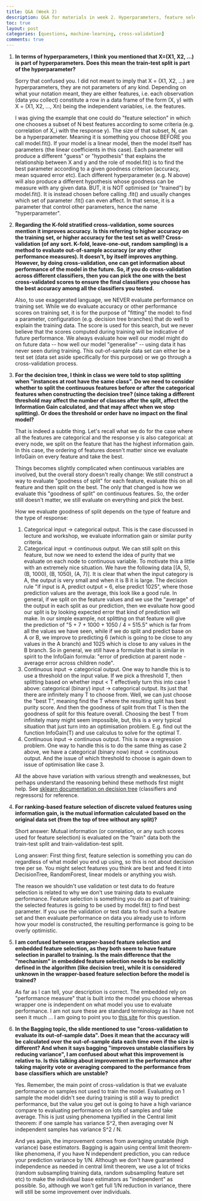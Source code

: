 ```yaml
---
title: Q&A (Week 2)
description: Q&A for materials in week 2. Hyperparameters, feature selection, continuous variables in decision  trees etc... 
toc: true
layout: post
categories: [questions, machine-learning, cross-validation]
comments: true
---
```



1. **In terms of hyperparameters, I think you mentioned that X=(X1, X2, ...) is part of hyperparameters. Does this mean the train-test split is part of the hyperparameter?**
    
    
    Sorry that confused you. I did not meant to imply that X = (X1, X2, ...) are hyperparameters, they are not parameters of any kind. Depending on what your notation meant, they are either features, i.e. each observation (data you collect) constitute a row in a data frame of the form (X, y) with X = (X1, X2, ..., Xn) being the independent variables, i.e. the features.


    I was giving the example that one could do "feature selection" in which one chooses a subset of N best features according to some criteria (e.g. correlation of X_i with the response y). The size of that subset, N, can be a hyperparameter. Meaning it is something you choose BEFORE you call model.fit()​. If your model is a linear model, then the model itself has parameters (the linear coefficients in this case). Each parameter will produce a different "guess" or "hypothesis" that explains the relationship between X and y and the role of model.fit()​ is to find the best parameter according to a given goodness criterion (accuracy, mean squared error etc). Each different hyperparameter (e.g. N above) will also produce a different hypothesis whose goodness can be measure with any given data. BUT, it is NOT optimised (or "trained") by model.fit()​. It is instead chosen before calling .fit()​ and usually changes which set of parameter .fit()​ can even affect. In that sense, it is a parameter that control other parameters, hence the name "hyperparameter". 


2. **Regarding the K-fold stratified cross-validation, some sources mention it improves accuracy. Is this referring to higher accuracy on the training set, or higher accuracy for the test set as well? Cross-validation (of any sort. K-fold, leave-one-out, random sampling) is a method to evaluate​​ out-of-sample accuracy (or any other performance measures). It doesn't, by itself improves anything. However, by doing cross-validation, one can get information about performance of the model in the future. So, if you do cross-validation across different classifiers, then you can pick the one with the best cross-validated scores to ensure the final classifiers you choose has the best accuracy among all the classifiers you tested.** 


    Also, to use exaggerated language, we NEVER evaluate performance on training set. While we do evaluate accuracy or other performance scores on training set, it is for the purpose of "fitting" the model: to find a parameter, configuration (e.g. decision tree branches) that do well to explain the training data. The score is used for this search, but we never believe that the scores computed during training will be indicative of future performance. We always evaluate how well our model might do on future data -- how well our model "generalise" -- using data it has never seen during training. This out-of-sample data set can either be a test set (data set aside specifically for this purpose) or we go through a cross-validation process. 


3. **For the decision tree, I think in class we were told to stop splitting when "instances at root have the same class". Do we need to consider whether to split the continuous features before or after the categorical features when constructing the decision tree? (since taking a different threshold may affect the number of classes after the split, affect the Information Gain calculated, and that may affect when we stop splitting). Or does the threshold or order have no impact on the final model?**


    That is indeed a subtle thing. Let's recall what we do for the case where all the features are categorical and the response y is also categorical: at every node, we split on the feature that has the highest information gain. In this case, the ordering of features doesn't matter since we evaluate InfoGain on every feature and take the best. 


    Things becomes slightly complicated when continuous variables are involved, but the overall story doesn't really change: We still construct a way to evaluate "goodness of split" for each feature, evaluate this on all feature and then split on the best. The only that changed is how we evaluate this "goodness of split" on continuous features. So, the order still doesn't matter, we still evaluate on everything and pick the best. 


    How we evaluate goodness of split depends on the type of feature and the type of response: 
      1. Categorical input -> categorical output. This is the case discussed in lecture and workshop, we evaluate information gain or similar purity criteria. 
      2. Categorical input -> continuous output. We can still split on this feature, but now we need to extend the idea of purity that we evaluate on each node to continuous variable. To motivate this a little with an extremely nice situation. We have the following data [(A, 5), (B, 1000), (B, 1050), (A, 7)]. It is clear that when the input category is A, the output is very small and when it is B it is large. The decision rule  "if input is A, predict output = 6, else predict 1025", where those prediction values are the average, this look like a good rule. In general, if we split on the feature values and we use the "average" of the output in each split as our prediction, then we evaluate how good our split is by looking expected error that kind of prediction will make. In our simple example, not splitting on that feature will give the prediction of "5 + 7 + 1000 + 1050 / 4 = 515.5" which is far from all the values we have seen, while if we do split and predict base on A or B, we improve to predicting 6 (which is going to be close to any values in the A branch) and 1025 which is close to any values in the B branch. So in general, we still have a formulate that is similar in spirit to the InfoGain formula: "error of prediction at parent node  - average error across children node". 
      3. Continuous input -> categorical output. One way to handle this is to use a threshold on the input value. If we pick a threshold T, then splitting based on whether input < T​ effectively turn this into case 1 above: categorical (binary) input -> categorical output. Its just that there are infinitely many T to choose from. Well, we can just choose the "best T", meaning find the T where the resulting split has best purity score. And then the goodness of split from that T is then the goodness of split for this feature overall. Choosing the best T from infinitely many might seem impossible, but, this is a very typical situation that just turn into an optimisation problem. E.g. find out the function InfoGain(T) and use calculus to solve for the optimal T. 
      4. Continuous input -> continuous output. This is now a regression problem. One way to handle this is to do the same thing as case 2 above, we have a categorical (binary now) input -> continuous output. And the issue of which threshold to choose is again down to issue of optimisation like case 3. 

    All the above have variation with various strength and weaknesses, but perhaps understand the reasoning behind these methods first might help. See [sklearn documentation on decision tree](https://scikit-learn.org/stable/modules/tree.html) (classifiers and regressors) for reference.



4. **For ranking-based feature selection of discrete valued features using information gain, is the mutual information calculated based on the original data set (from the top of tree without any split)?**
    
    
    Short answer: Mutual information (or correlation, or any such scores used for feature selection) is evaluated on the "train" data both the train-test split and train-validation-test split. 


    Long answer: First thing first, feature selection is something you can do regardless of what model you end up using, so this is not about decision tree per se. You might select features you think are best and feed it into DecisionTree, RandomForest, linear models or anything you wish. 


    The reason we shouldn't use validation or test data to do feature selection is related to why we don't use training data to evaluate performance. Feature selection is something you do as part of training: the selected features is going to be used by model.fit()​ to find best parameter. If you use the validation or test data to find such a feature set and then evaluate performance on data you already use to inform how your model is constructed, the resulting performance is going to be overly optimistic. 


5. **I am confused between wrapper-based feature selection and embedded feature selection, as they both seem to have feature selection in parallel to training. Is the main difference that the "mechanism" in embedded feature selection needs to be explicitly defined in the algorithm (like decision tree), while it is considered unknown in the wrapper-based feature selection before the model is trained?**


    As far as I can tell, your description is correct. The embedded rely on "performance measure" that is built into the model you choose whereas wrapper one is independent on what model you use to evaluate performance. I am not sure these are standard terminology as I have not seen it much ... I am going to point you to [this site](https://www.analyticsvidhya.com/blog/2016/12/introduction-to-feature-selection-methods-with-an-example-or-how-to-select-the-right-variables/) for this question.


6. **In the Bagging topic, the slide mentioned to use "cross-validation to evaluate its out-of-sample data". Does it mean that the accuracy will be calculated over the out-of-sample data each time even if the size is different? And when it says bagging "improves unstable classifiers by reducing variance", I am confused about what this improvement is relative to. Is this talking about improvement in the performance after taking majority vote or averaging compared to the performance from base classifiers which are unstable?**


    Yes. Remember, the main point of cross-validation is that we evaluate performance on samples not used to train the model. Evaluating on 1 sample the model didn't see during training is still a way to predict performance, but the value you get out is going to have a high variance compare to evaluating performance on lots of samples and take average. This is just using phenomena typified in the Central limit theorem: if one sample has variance S^2, then averaging over N independent samples has variance S^2 / N. 


    And yes again, the improvement comes from averaging unstable (high variance) base estimators. Bagging is again using central limit theorem-like phenomena, if you have N independent prediction, you can reduce your prediction variance by 1/N. Although we don't have guaranteed independence as needed in central limit theorem, we use a lot of tricks (random subsampling training data, random subsampling feature set etc) to make the individual base estimators as "independent" as possible. So, although we won't get full 1/N reduction in variance, there will still be some​ improvement over individuals. 

